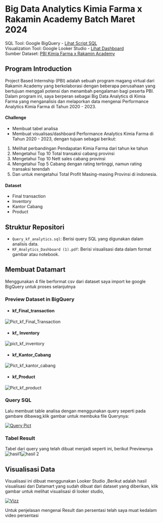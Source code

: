 # Big Data Analytics Kimia Farma x Rakamin Academy Batch Maret 2024
SQL Tool: Google BigQuery - [Lihat Script SQL](https://github.com/mfathurohman/Documenting_project/blob/6829690e24b7f8c0751c9b8c59bc4e27a51cdb0e/QueryBQ_KF_Analytics.sql)<br>
Visualization Tool: Google Looker Studio - [Lihat Dashboard](https://lookerstudio.google.com/reporting/d54f0b51-13ea-4a6d-9c3b-0cfab354a12d)<br>
Sumber Dataset: [PBI Kimia Farma x Rakamin Academy](https://www.rakamin.com/virtual-internship-experience/kimiafarma-big-data-analytics-virtual-internship-program)

## Program Introduction
Project Based Internship (PBI) adalah sebuah program magang virtual dari Rakamin Academy yang berkolaborasi dengan beberapa perusahaan yang bertujuan menggali potensi dan menambah pengalaman bagi peserta PBI. Dalam program ini, saya berperan sebagai Big Data Analytics di Kimia Farma yang menganalisis dan melaporkan data mengenai Performance Analytics Kimia Farma di Tahun 2020 - 2023.

#### Challenge

- Membuat tabel analisa<br>
- Membuat visualisas/dashboard Performance Analytics Kimia Farma di Tahun 2020 - 2023, dengan tujuan sebagai berikut: <br>
1. Melihat perbandingan Pendapatan Kimia Farma dari tahun ke tahun
2. Mengetahui Top 10 Total transaksi cabang provinsi
3. Mengetahui Top 10 Nett sales cabang provinsi
4. Mengetahui Top 5 Cabang dengan rating tertinggi, namun rating transaksi terendah
5. Dan untuk mengetahui Total Profit Masing-masing Provinsi di indonesia.

  
#### Dataset</n>

- Final transaction <br>
- Inventory<br>
- Kantor Cabang<br>
- Product<br>

## Struktur Repositori
- `Query_kf_analytics.sql`: Berisi query SQL yang digunakan dalam analisis data.
- `KF_Analytics_Dashboard (1).pdf`: Berisi visualisasi data dalam format gambar atau notebook.

## Membuat Datamart
Menggunakan 4 file berformat csv dari dataset saya import ke google BigQuery untuk proses selanjutnya

### Preview Dataset in BigQuery
- #### kf_Final_transaction
![Pict_kf_Final_Transaction](https://github.com/mfathurohman/Documenting_project/assets/134922083/9bc42b31-ac22-4ec8-ae34-a3e10eee1305)

- #### kf_ Inventory
![pict_kf_inventory](https://github.com/mfathurohman/Documenting_project/assets/134922083/7cd39019-d18a-4aa0-891c-dc87caf6ceb3)

- #### kf_Kantor_Cabang
![Pict_kf_kantor_cabang](https://github.com/mfathurohman/Documenting_project/assets/134922083/961bdc55-dcdc-4add-a287-4f4bb7cf98c0)

- #### kf_Product
![Pict_kf_product](https://github.com/mfathurohman/Documenting_project/assets/134922083/6ce93c08-53cd-48b3-aad9-689c303965e0)


### Query SQL

Lalu membuat table analisa dengan menggunakan query seperti pada gambare dibawag,klik gambar untuk membuka file Querynya:

[![Query Pict](https://github.com/mfathurohman/Documenting_project/assets/134922083/62da83d5-6498-4d9c-ad88-c1ee9b9781f0)](https://github.com/mfathurohman/Documenting_project/blob/6829690e24b7f8c0751c9b8c59bc4e27a51cdb0e/QueryBQ_KF_Analytics.sql)

### Tabel Result
Tabel dari query yang telah dibuat menjadi seperti ini, berikut Previewnya
![hasil1](https://github.com/mfathurohman/Documenting_project/assets/134922083/9525791d-1b8f-48a2-aa57-57061f000702)![hasil 2](https://github.com/mfathurohman/Documenting_project/assets/134922083/c449977d-123e-475d-b608-8a54d36d5e3e)


## Visualisasi Data

Visualisasi ini dibuat menggunakan Looker Studio ,Berikut adalah hasil visualisasi dari Datamart yang sudah dibuat dari dataset yang diberikan, klik gambar untuk melihat visualisasi di looker studio,

[![Vizz](https://github.com/mfathurohman/Documenting_project/assets/134922083/2ae88af4-c14c-4deb-9f00-99b4f1786918)](https://lookerstudio.google.com/reporting/d54f0b51-13ea-4a6d-9c3b-0cfab354a12d)

Untuk penjelasan mengenai Result dan persentasi telah saya muat kedalam video persentasi




